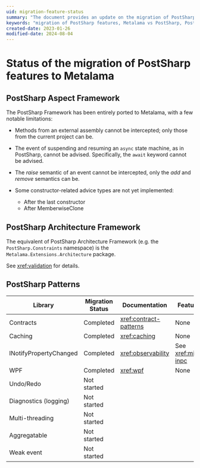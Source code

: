 ```yaml
---
uid: migration-feature-status
summary: "The document provides an update on the migration of PostSharp features to Metalama, detailing what has been completed and what is still in progress."
keywords: "migration of PostSharp features, Metalama vs PostSharp, PostSharp vs Metalama, comparison"
created-date: 2023-01-26
modified-date: 2024-08-04
---
```


# Status of the migration of PostSharp features to Metalama

## PostSharp Aspect Framework

The PostSharp Framework has been entirely ported to Metalama, with a few notable limitations:

* Methods from an external assembly cannot be intercepted; only those from the current project can be.
* The event of suspending and resuming an `async` state machine, as in PostSharp, cannot be advised. Specifically, the `await` keyword cannot be advised.
* The _raise_ semantic of an event cannot be intercepted, only the _add_ and _remove_ semantics can be.
* Some constructor-related advice types are not yet implemented:

    * After the last constructor
    * After MemberwiseClone

## PostSharp Architecture Framework

The equivalent of PostSharp Architecture Framework (e.g. the `PostSharp.Constraints` namespace) is the `Metalama.Extensions.Architecture` package. 

See <xref:validation> for details.

## PostSharp Patterns

| Library                | Migration Status | Documentation            | Feature gaps                                                       |
| ---------------------- | ---------------- | ------------------------ | ------------------------------------------------------------------ |
| Contracts              | Completed        | <xref:contract-patterns> | None                                                               |
| Caching                | Completed        | <xref:caching>           | None                                                               |
| INotifyPropertyChanged | Completed        | <xref:observability>     | See <xref:migrating-inpc>        |
| WPF                   | Completed        | <xref:wpf>              | None                                                               |
| Undo/Redo              | Not started      |                          |                                                                    |
| Diagnostics (logging)  | Not started      |                          |                                                                    |
| Multi-threading        | Not started      |                          |                                                                    |
| Aggregatable           | Not started      |                          |                                                                    |
| Weak event             | Not started      |                          |                                                                    |



